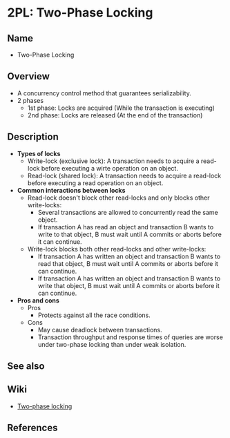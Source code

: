 # 2PL: Two-Phase Locking

## Name
- Two-Phase Locking

## Overview
- A concurrency control method that guarantees serializability.
- 2 phases
   - 1st phase: Locks are acquired (While the transaction is executing)
   - 2nd phase: Locks are released (At the end of the transaction)

## Description
- **Types of locks**
   - Write-lock (exclusive lock): A transaction needs to acquire a read-lock before executing a wirte operation on an object.
   - Read-lock (shared lock): A transaction needs to acquire a read-lock before executing a read operation on an object.
- **Common interactions between locks**
   - Read-lock doesn't block other read-locks and only blocks other write-locks:
      - Several transactions are allowed to concurrently read the same object.
      - If transaction A has read an object and transaction B wants to write to that object, B must wait until A commits or aborts before it can continue.
   - Write-lock blocks both other read-locks and other write-locks:
      - If transaction A has written an object and transaction B wants to read that object, B must wait until A commits or aborts before it can continue.
      - If transaction A has written an object and transaction B wants to write that object, B must wait until A commits or aborts before it can continue.
- **Pros and cons**
   - Pros
      - Protects against all the race conditions.
   - Cons
      - May cause deadlock between transactions.
      - Transaction throughput and response times of queries are worse under two-phase locking than under weak isolation.


## See also

## Wiki
- [Two-phase locking](https://en.wikipedia.org/wiki/Two-phase_locking)

## References

